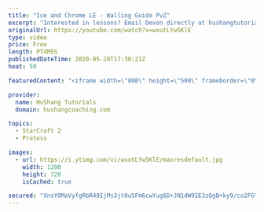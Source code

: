 ```yaml
---
title: "Ice and Chrome LE - Walling Guide PvZ"
excerpt: "Interested in lessons? Email Devon directly at hushangtutorials@outlook.com ------------------------------------------------------------------------------------------------------- Want to support HuShang Tutorials directly? Patreon is a website where you can contribute a monthly donation that will help"
originalUrl: https://youtube.com/watch?v=wxutLYw5KlE
type: video
price: Free
length: PT4M5S
publishedDateTime: 2020-05-28T17:38:21Z
heat: 50

featuredContent: "<iframe width=\"800\" height=\"500\" frameborder=\"0\" src=\"https://www.youtube.com/embed/wxutLYw5KlE\" allow=\"accelerometer; autoplay; encrypted-media; gyroscope; picture-in-picture\" allowfullscreen></iframe>"

provider:
  name: HuShang Tutorials
  domain: hushangcoaching.com

topics:
  - StarCraft 2
  - Protoss

images:
  - url: https://i.ytimg.com/vi/wxutLYw5KlE/maxresdefault.jpg
    width: 1280
    height: 720
    isCached: true

secured: "XnsYOMaVyfgRbR49IjMs3jt0u5Fm6cwYug6D+JN1dW9IE3zQgB+ky9/co2FGY8j2Aw6x8RnadLPlFE7BDlNk/B6zFHy1FJJMNvjXQXUrTwEtEs/W9+Xu2o+4lC9TzEoCeGaP0sYun2ew5eXsHrE6iNLl0Cpq90Fh6COeCPZpALtKq4OYx9XknBpqUc5h0DnyGcFNOlfakdxeZ5MwThXjPgB9weutzK8OG3bXY8Orb0FRB69iloVFg/CQGml65ZzrTOQhB4vwMmEdUPRQIvhB9Rd/XeuA6MxdGhQdw8iKsGtbyilqZ7y1+Abq3Zc2hijARobQ5MUjiFLf6OBj35ZYkPjnh5CTijZUkd0futoWrcXRv0XJEuNSOvQh1hfzZtjMYGnCqlTFwc7EbOn4Qma1PiVrRYhM3nniFkmXnUTFCvc=;kHorimU5fIZceQt1kGcqPA=="
---
```


